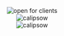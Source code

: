 
<div align="center">
  <img
    src="https://img.shields.io/website?url=https%3A%2F%2Fwww.callipson.com%2F123&up_message=currently%20open&down_message=currently%20not&style=flat&logo=github&logoSize=24&label=Open%20for%20new%20projects%3A"
    alt="open for clients"
  />
  <br >
  <img
    src="https://github-readme-streak-stats.herokuapp.com?user=calipsow"
    alt="calipsow"
  />
  <br >
    <img
    src="https://github-readme-stats.vercel.app/api?hide_title=true&username=calipsow&show_icons=true&rank_icon=github&number_format=short&hide=prs,issues&hide_progress=true"
    alt="calipsow"
  />
</div>
